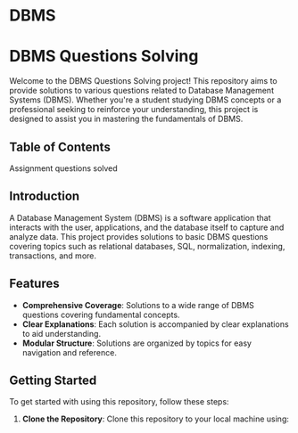 # DBMS
# DBMS Questions Solving

Welcome to the DBMS Questions Solving project! This repository aims to provide solutions to various questions related to Database Management Systems (DBMS). Whether you're a student studying DBMS concepts or a professional seeking to reinforce your understanding, this project is designed to assist you in mastering the fundamentals of DBMS.

## Table of Contents
Assignment questions solved

## Introduction

A Database Management System (DBMS) is a software application that interacts with the user, applications, and the database itself to capture and analyze data. This project provides solutions to basic DBMS questions covering topics such as relational databases, SQL, normalization, indexing, transactions, and more.

## Features

- **Comprehensive Coverage**: Solutions to a wide range of DBMS questions covering fundamental concepts.
- **Clear Explanations**: Each solution is accompanied by clear explanations to aid understanding.
- **Modular Structure**: Solutions are organized by topics for easy navigation and reference.

## Getting Started

To get started with using this repository, follow these steps:

1. **Clone the Repository**: Clone this repository to your local machine using:
